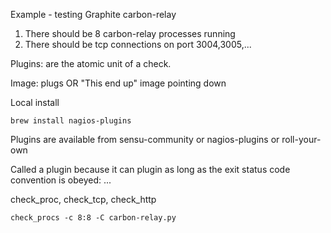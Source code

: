 
Example - testing Graphite carbon-relay

1) There should be 8 carbon-relay processes running
2) There should be tcp connections on port 3004,3005,...

Plugins: are the atomic unit of a check.

Image: plugs OR "This end up" image pointing down

Local install

`brew install nagios-plugins`

Plugins are available from sensu-community or nagios-plugins or roll-your-own

Called a plugin because it can plugin as long as the exit status code
convention is obeyed:
...

check_proc, check_tcp, check_http

`check_procs -c 8:8 -C carbon-relay.py`

